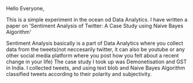 Hello Everyone,

This is a simple experiment in the ocean od Data Analytics.
I have written a paper on 'Sentiment Analysis of Twitter: A Case Study using Naive Bayes Algorithm'

Sentiment Analysis basically is a part of Data Analytics where you collect data from the tweets(not neccesarily twitter, it can also be youtube or any other social media platform where you post how you felt about a recent change in your life)
The case study I took up was Demonetisation and GST in India.
I collected tweets, and using text blob and Naive Bayes Algorithm classified tweets according to their polarity and subjectivity.
